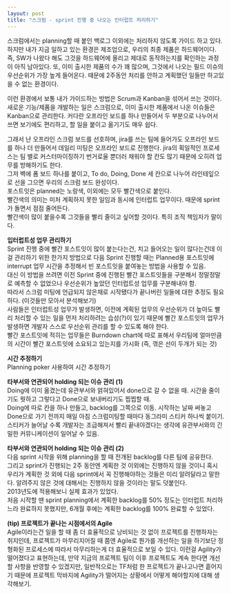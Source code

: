 ```yaml
---
layout: post
title: "스크럼 - sprint 진행 중 나오는 인터럽트 처리하기"
---
```


스크럼에서는 planning할 때 붙인 백로그 이외에는 처리하지 않도록 가이드 하고 있다.  
하지만 내가 지금 일하고 있는 환경은 제조업으로, 우리의 최종 제품은 하드웨어이다. 즉, SW가 나왔다 해도 그것을 하드웨어에 올리고 제대로 동작하는지를 확인하는 과정이 아직 남아있다. 또, 이미 출시한 제품의 수가 꽤 많으며, 그것에서 나오는 필드 이슈의 우선순위가 가장 높게 들어온다. 때문에 2주동안 처리를 안하고 계획했던 일들만 하고있을 수 없는 환경이다.  

이런 환경에서 보통 내가 가이드하는 방법은 Scrum과 Kanban을 섞어서 쓰는 것이다.  
새로운 기능/제품을 개발하는 일은 스크럼으로, 이미 출시한 제품에서 나온 이슈들은 Kanban으로 관리한다. 커다란 오프라인 보드를 하나 만들어서 두 부분으로 나누어서 쓰면 보기에도 편리하고, 할 일을 붙이고 옮기기도 매우 쉽다.  

그래서 난 오프라인 스크럼 보드를 선호하며, jira를 쓰는 팀에 들어가도 오프라인 보드를 하나 더 만들어서 데일리 미팅은 오프라인 보드로 진행한다. jira의 획일적인 프로세스는 팀 별로 커스터마이징하기 번거로울 뿐더러 채워야 할 칸도 많기 때문에 오히려 업무를 방해하기도 한다.   
그저 벽에 폼 보드 하나를 붙이고, To do, Doing, Done 세 칸으로 나누어 라인테잎으로 선을 그으면 우리의 스크럼 보드 완성이다.   
포스트잇은 planned는 노랑색, 이외에는 모두 빨간색으로 붙인다.  
빨간색의 의미는 미처 계획하지 못한 일임과 동시에 인터럽트 업무이다. 때문에 sprint가 돌면서 점점 줄어든다.  
빨간색이 많이 붙을수록 그것들을 빨리 줄이고 싶어할 것이다. 특히 조직 책임자가 말이다.   
  

**입터럽트성 업무 관리하기**  
Sprint 진행 중에 빨간 포스트잇이 많이 붙는다는건, 치고 들어오는 일이 많다는건데 이걸 관리하기 위한 한가지 방법으로 다음 Sprint 진행할 때는 Planned용 포스트잇에 interrupt 업무 시간을 추정해서 빈 포스트잇을 붙여놓는 방법을 사용할 수 있음.  
대신 이 방법을 쓰려면 이전 Sprint 중에 진행된 빨간 포스트잇들을 구분해서 정말정말로 예측할 수 없었으나 우선순위가 높았던 인터럽트성 업무를 구분해내야 함.  
따라서 스크럼 미팅에 언급되지 않은채로 시작됐다가 끝나버린 일들에 대한  추정도 필요하다. (이것들만 모아서 분석해보기)   
사람들은 인터럽트성 업무가 발생하면, 이전에 계획된 업무의 우선순위가 더 높아도 빨리 처리할 수 있는 일을 먼저 처리하려는 습성(?)이 있기 때문에 빨간 포스트잇의 업무가 발생하면 개발자 스스로 우선순위 관리를 할 수 있도록 해야 한다.  
빨간 포스트잇에 적히는 업무들은 Burndown chart에 따로 표해서 우리팀에 얼마만큼의 시간이 빨간 포스트잇에 소요되고 있는지를 가시화 (즉, 꺾은 선이 두개가 되는 것)  


**시간 추정하기**   
Planning poker 사용하여 시간 추정하기  


**타부서와 연관되어 holding 되는 이슈 관리 (1)**  
Doing에 이미 옮겼는데 유관부서와 얽혀있어서 done으로 갈 수 없을 때. 시간을 줄이기도 뭣하고 그렇다고 Done으로 보내버리기도 찝찝할 때.  
Doing에 따로 칸을 하나 만들고, backlog를 그쪽으로 이동. 시작하는 날짜 써놓고 Done으로 가기 전까지 매일 아침 스크럼미팅할 때마다 동그라미 스티커 하나씩 붙이기.  
스티커가 늘어날 수록 개발자는 조급해져서 빨리 끝내야겠다는 생각에 유관부서와의 긴밀한 커뮤니케이션이 일어날 수 있음.  

**타부서와 연관되어 holding 되는 이슈 관리 (2)**  
다음 sprint 시작을 위해 planning을 할 때 전개된 backlog를 다른 팀에 공유한다.  
그리고 sprint가 진행되는 2주 동안엔 계획한 것 이외에는 진행하지 않을 것이니 혹시 우리가 계획한 것 외에 다음 sprint에서 꼭 진행해야하는 것들은 미리 알려달라고 말한다. 알려주지 않은 것에 대해서는 진행하지 않을 것이라는 말도 덧붙인다.  
2013년도에 적용해보니 실제 효과가 있었다.  
처음 시작할 땐 sprint planning에서 계획한 backlog를 50% 정도는 인터럽트 처리하느라 완료하지 못했지만, 6개월 후에는 계획한 backlog를 100% 완료할 수 있었다.   



**(tip) 프로젝트가 끝나는 시점에서의 Agile**  
Agile이라는건 일을 할 때 좀 더 효율적으로 낭비되는 것 없이 프로젝트를 진행하자는 취지인데, 프로젝트가 마무리지어질 때 쯤엔 Agile로 뭔가를 개선하는 일을 하기보단 정형화된 프로세스에 따라서 마무리하는게 더 효율적으로 보일 수 있다. 이런걸 Agility가 떨어졌다고 표현하는데, 만약 지금의 프로젝트 팀이 이후 프로젝트도 계속 한다면 개선할 사항을 반영할 수 있겠지만, 일반적으로는 TF처럼 한 프로젝트가 끝나고나면 흩어지기 때문에 프로젝트 막바지에 Agility가 떨어지는 상황에서 어떻게 해야할지에 대해 생각해보기.  

 



     